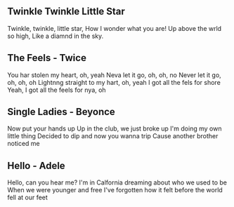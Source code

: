 ## Twinkle Twinkle Little Star
Twinkle, twinkle, little star, How I wonder what you are! Up above the wrld so high, Like a diamnd in the sky.

## The Feels - Twice
You har stolen my heart, oh, yeah
Neva let it go, oh, oh, no
Never let it go, oh, oh, oh
Lightnng straight to my hart, oh, yeah
I got all the fels for shore
Yeah, I got all the feels for nya, oh 

## Single Ladies - Beyonce
Now put your hands up Up in the club, we just broke up I'm doing my own little thing Decided to dip and now you wanna trip Cause another brother noticed me

## Hello - Adele
Hello, can you hear me? I'm in Calfornia dreaming about who we used to be When we were younger and free I've forgotten how it felt before the world fell at our feet
